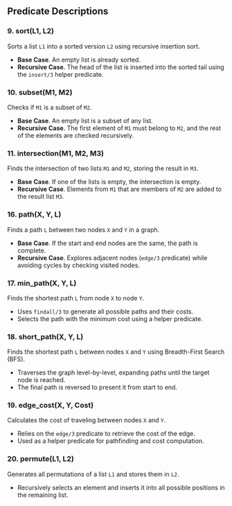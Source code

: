 ## Predicate Descriptions

### **9. sort(L1, L2)**
Sorts a list `L1` into a sorted version `L2` using recursive insertion sort.  
- **Base Case**. An empty list is already sorted.  
- **Recursive Case**. The head of the list is inserted into the sorted tail using the `insert/3` helper predicate.

### **10. subset(M1, M2)**
Checks if `M1` is a subset of `M2`.  
- **Base Case**. An empty list is a subset of any list.  
- **Recursive Case**. The first element of `M1` must belong to `M2`, and the rest of the elements are checked recursively.

### **11. intersection(M1, M2, M3)**
Finds the intersection of two lists `M1` and `M2`, storing the result in `M3`.  
- **Base Case**. If one of the lists is empty, the intersection is empty.  
- **Recursive Case**. Elements from `M1` that are members of `M2` are added to the result list `M3`.

### **16. path(X, Y, L)**
Finds a path `L` between two nodes `X` and `Y` in a graph.  
- **Base Case**. If the start and end nodes are the same, the path is complete.  
- **Recursive Case**. Explores adjacent nodes (`edge/3` predicate) while avoiding cycles by checking visited nodes.

### **17. min_path(X, Y, L)**
Finds the shortest path `L` from node `X` to node `Y`.  
- Uses `findall/3` to generate all possible paths and their costs.  
- Selects the path with the minimum cost using a helper predicate.

### **18. short_path(X, Y, L)**
Finds the shortest path `L` between nodes `X` and `Y` using Breadth-First Search (BFS).  
- Traverses the graph level-by-level, expanding paths until the target node is reached.  
- The final path is reversed to present it from start to end.

### **19. edge_cost(X, Y, Cost)**
Calculates the cost of traveling between nodes `X` and `Y`.  
- Relies on the `edge/3` predicate to retrieve the cost of the edge.  
- Used as a helper predicate for pathfinding and cost computation.

### **20. permute(L1, L2)**
Generates all permutations of a list `L1` and stores them in `L2`.  
- Recursively selects an element and inserts it into all possible positions in the remaining list.
